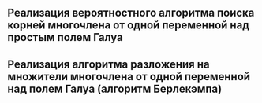 ##	Реализация вероятностного алгоритма поиска корней многочлена от одной переменной над простым полем Галуа 
##	Реализация алгоритма разложения на множители многочлена от одной переменной над полем Галуа (алгоритм Берлекэмпа)
